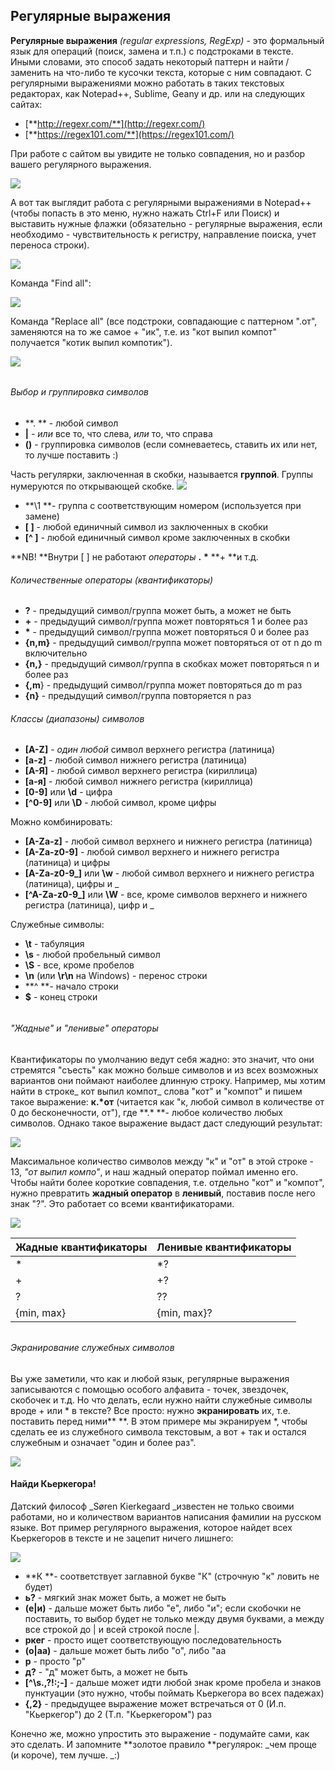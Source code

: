 ## Регулярные выражения

**Регулярные выражения** _\(regular expressions, RegExp\)_ -  это формальный язык для операций \(поиск, замена и т.п.\) с подстроками в тексте. Иными словами, это способ задать некоторый паттерн и найти / заменить на что-либо те кусочки текста, которые с ним совпадают. С регулярными выражениями можно работать в таких текстовых редакторах, как Notepad++, Sublime, Geany и др. или на следующих сайтах:

* [**http://regexr.com/**](http://regexr.com/)
* [**https://regex101.com/**](https://regex101.com/)

При работе с сайтом вы увидите не только совпадения, но и разбор вашего регулярного выражения.

![](/assets/Screenshot_8888.png)

А вот так выглядит работа с регулярными выражениями в Notepad++ \(чтобы попасть в это меню, нужно нажать Ctrl+F или Поиск\) и выставить нужные флажки \(обязательно - регулярные выражения, если необходимо - чувствительность к регистру, направление поиска, учет переноса строки\).

![](/assets/npp.png)

Команда "Find all":

![](/assets/npp2.png)

Команда "Replace all" \(все подстроки, совпадающие с паттерном ".от", заменяются на то же самое + "ик", т.е. из "кот выпил компот" получается "котик выпил компотик"\).

![](/assets/npp3.png)

###### 

###### Выбор и группировка символов

* **. ** - любой символ
* **\|** - _или_ все то, что слева, _или_ то, что справа
* **\(\)** - группировка символов \(если сомневаетесь, ставить их или нет, то лучше поставить :\) 

Часть регулярки, заключенная в скобки, называется **группой**. Группы нумеруются по открывающей скобке. ![](/assets/66687879.png)

* **\1 **- группа с соответствующим номером \(используется при замене\)
* **\[ \]** - любой единичный символ из заключенных в скобки
* **\[^ \]** - любой единичный символ кроме заключенных в скобки

**NB! **Внутри \[ \] не работают _операторы_ **.** **\*** **+ **и т.д.

###### Количественные операторы \(квантификаторы\)

* **?** - предыдущий символ/группа может быть, а может не быть
* **+** - предыдущий символ/группа может повторяться 1 и более раз
* **\*** - предыдущий символ/группа может повторяться 0 и более раз
* **{n,m}** - предыдущий символ/группа может повторяться от от n до m включительно
* **{n,}** - предыдущий символ/группа в скобках может повторяться n и более раз 
* **{,m**} - предыдущий символ/группа может повторяться до m раз
* **{n}** - предыдущий символ/группа повторяется n раз

###### Классы \(диапазоны\) символов

* **\[A-Z\]** - _один любой_ символ верхнего регистра \(латиница\)
* **\[a-z\]** - любой символ нижнего регистра \(латиница\)
* **\[А-Я\]** - любой символ верхнего регистра \(кириллица\)
* **\[а-я\]** - любой символ нижнего регистра \(кириллица\)
* **\[0-9\]** или **\d** - цифра
* **\[^0-9\]** или **\D** - любой символ, кроме цифры

Можно комбинировать:

* **\[A-Za-z\]** - любой символ верхнего и нижнего регистра \(латиница\)
* **\[A-Za-z0-9\]** - любой символ верхнего и нижнего регистра \(латиница\) и цифры
* **\[A-Za-z0-9\_\]** или **\w** - любой символ верхнего и нижнего регистра \(латиница\), цифры и \_
* **\[^A-Za-z0-9\_\]** или **\W** - все, кроме символов верхнего и нижнего регистра \(латиница\), цифр и \_

Служебные символы:

* **\t** - табуляция
* **\s** - любой пробельный символ
* **\S** - все, кроме пробелов
* **\n** \(или **\r\n** на Windows\) - перенос строки
* **^ **- начало строки
* **$** - конец строки

###### 

###### "Жадные" и "ленивые" операторы

Квантификаторы по умолчанию ведут себя жадно: это значит, что они стремятся "съесть" как можно больше символов и из всех возможных вариантов они поймают наиболее длинную строку. Например, мы хотим найти в строке_ кот выпил компот_ слова "кот" и "компот" и пишем такое выражение: **к.\*от** \(читается как "к, любой символ в количестве от 0 до бесконечности, от"\), где **.\* **- любое количество любых символов. Однако такое выражение выдаст даст следующий результат:

![](/assets/6777.png)

Максимальное количество символов между "к" и "от" в этой строке - 13, _"от выпил компо"_, и наш жадный оператор поймал именно его. Чтобы найти более короткие совпадения, т.е. отдельно "кот" и "компот", нужно превратить **жадный оператор** в **ленивый**, поставив после него знак "?". Это работает со всеми квантификаторами.

![](/assets/662.png)

| Жадные квантификаторы | Ленивые квантификаторы |
| :--- | :--- |
| \* | \*? |
| + | +? |
| ? | ?? |
| {min, max} | {min, max}? |

###### 

###### Экранирование служебных символов

Вы уже заметили, что как и любой язык, регулярные выражения записываются с помощью особого алфавита - точек, звездочек, скобочек и т.д. Но что делать, если нужно найти служебные символы вроде + или \* в тексте? Все просто: нужно **экранировать** их, т.е. поставить перед ними** \**. В этом примере мы экранируем \*, чтобы сделать ее из служебного символа текстовым, а вот + так и остался служебным и означает "один и более раз".

![](/assets/harrns.png)

#### Найди Кьеркегора!

Датский философ _Søren Kierkegaard _известен не только своими работами, но и количеством вариантов написания фамилии на русском языке. Вот пример регулярного выражения, которое найдет всех Кьеркегоров в тексте и не зацепит ничего лишнего:

![](/assets/kirkegaard.png)

* **К **- соответствует заглавной букве "К" \(строчную "к" ловить не будет\)
* **ь?** - мягкий знак может быть, а может не быть
* **\(е\|и\)** - дальше может быть либо "е", либо "и"; если скобочки не поставить, то выбор будет не только между двумя буквами, а между все строкой до \| и всей строкой после \|.
* **ркег** - просто ищет соответствующую последовательность
* **\(о\|аа\)** - дальше может быть либо "о", либо "аа
* **р** - просто "р"
* **д?** - "д"  может быть, а может не быть
* **\[^\s.,\?!:;-\]** - дальше может идти любой знак кроме пробела и знаков пунктуации \(это нужно, чтобы поймать Кьеркегора во всех падежах\)
* **{,2}** - предыдущее выражение может встречаться от 0 \(И.п. "Кьеркегор"\) до 2 \(Т.п. "Кьеркегором"\) раз



Конечно же, можно упростить это выражение - подумайте сами, как это сделать. И запомните **золотое правило **регулярок: _чем проще \(и короче\), тем лучше. _:\)

